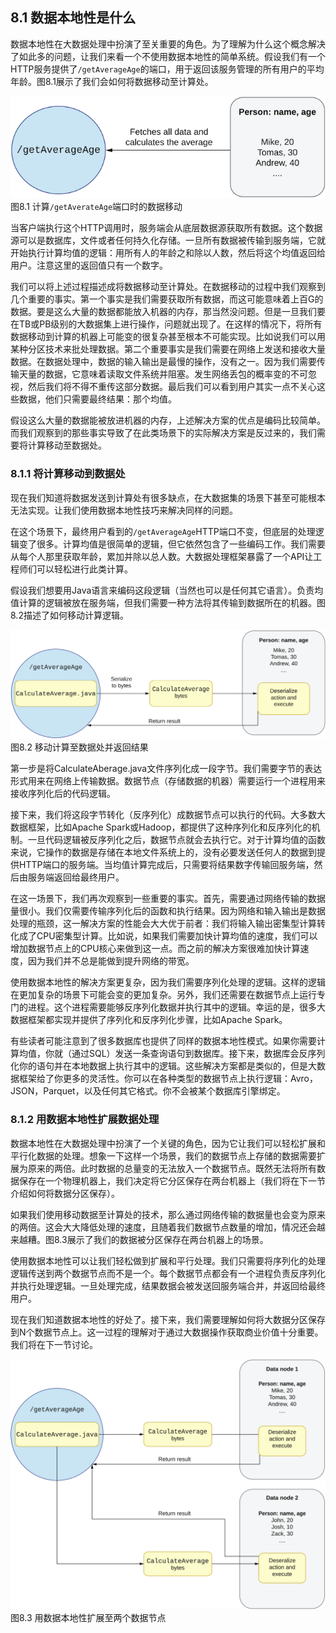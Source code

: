 ## 8.1 数据本地性是什么

数据本地性在大数据处理中扮演了至关重要的角色。为了理解为什么这个概念解决了如此多的问题，让我们来看一个不使用数据本地性的简单系统。假设我们有一个HTTP服务提供了`/getAverageAge`的端口，用于返回该服务管理的所有用户的平均年龄。图8.1展示了我们会如何将数据移动至计算处。

![8.1](8-1.svg)
图8.1 计算`/getAverateAge`端口时的数据移动


当客户端执行这个HTTP调用时，服务端会从底层数据源获取所有数据。这个数据源可以是数据库，文件或者任何持久化存储。一旦所有数据被传输到服务端，它就开始执行计算均值的逻辑：用所有人的年龄之和除以人数，然后将这个均值返回给用户。注意这里的返回值只有一个数字。


我们可以将上述过程描述成将数据移动至计算处。在数据移动的过程中我们观察到几个重要的事实。第一个事实是我们需要获取所有数据，而这可能意味着上百G的数据。要是这么大量的数据都能放入机器的内存，那当然没问题。但是一旦我们要在TB或PB级别的大数据集上进行操作，问题就出现了。在这样的情况下，将所有数据移动到计算的机器上可能变的很复杂甚至根本不可能实现。比如说我们可以用某种分区技术来批处理数据。第二个重要事实是我们需要在网络上发送和接收大量数据。在数据处理中，数据的输入输出是最慢的操作，没有之一。因为我们需要传输天量的数据，它意味着读取文件系统并阻塞。发生网络丢包的概率变的不可忽视，然后我们将不得不重传这部分数据。最后我们可以看到用户其实一点不关心这些数据，他们只需要最终结果：那个均值。


假设这么大量的数据能被放进机器的内存，上述解决方案的优点是编码比较简单。而我们观察到的那些事实导致了在此类场景下的实际解决方案是反过来的，我们需要将计算移动至数据处。


### 8.1.1 将计算移动到数据处
现在我们知道将数据发送到计算处有很多缺点，在大数据集的场景下甚至可能根本无法实现。让我们使用数据本地性技巧来解决同样的问题。


在这个场景下，最终用户看到的`/getAverageAge`HTTP端口不变，但底层的处理逻辑变了很多。计算均值是很简单的逻辑，但它依然包含了一些编码工作。我们需要从每个人那里获取年龄，累加并除以总人数。大数据处理框架暴露了一个API让工程师们可以轻松进行此类计算。


假设我们想要用Java语言来编码这段逻辑（当然也可以是任何其它语言）。负责均值计算的逻辑被放在服务端，但我们需要一种方法将其传输到数据所在的机器。图8.2描述了如何移动计算逻辑。

![8.2](8-2.svg)
图8.2 移动计算至数据处并返回结果

第一步是将CalculateAberage.java文件序列化成一段字节。我们需要字节的表达形式用来在网络上传输数据。数据节点（存储数据的机器）需要运行一个进程用来接收序列化后的代码逻辑。


接下来，我们将这段字节转化（反序列化）成数据节点可以执行的代码。大多数大数据框架，比如Apache Spark或Hadoop，都提供了这种序列化和反序列化的机制。一旦代码逻辑被反序列化之后，数据节点就会去执行它。对于计算均值的函数来说，它操作的数据是存储在本地文件系统上的，没有必要发送任何人的数据到提供HTTP端口的服务端。当均值计算完成后，只需要将结果数字传输回服务端，然后由服务端返回给最终用户。


在这一场景下，我们再次观察到一些重要的事实。首先，需要通过网络传输的数据量很小。我们仅需要传输序列化后的函数和执行结果。因为网络和输入输出是数据处理的瓶颈，这一解决方案的性能会大大优于前者：我们将输入输出密集型计算转化成了CPU密集型计算。比如说，如果我们需要加快计算均值的速度，我们可以增加数据节点上的CPU核心来做到这一点。而之前的解决方案很难加快计算速度，因为我们并不总是能做到提升网络的带宽。


使用数据本地性的解决方案更复杂，因为我们需要序列化处理的逻辑。这样的逻辑在更加复杂的场景下可能会变的更加复杂。另外，我们还需要在数据节点上运行专门的进程。这个进程需要能够反序列化数据并执行其中的逻辑。幸运的是，很多大数据框架都实现并提供了序列化和反序列化步骤，比如Apache Spark。


有些读者可能注意到了很多数据库也提供了同样的数据本地性模式。如果你需要计算均值，你就（通过SQL）发送一条查询语句到数据库。接下来，数据库会反序列化你的语句并在本地数据上执行其中的逻辑。这些解决方案都是类似的，但是大数据框架给了你更多的灵活性。你可以在各种类型的数据节点上执行逻辑：Avro，JSON，Parquet，以及任何其它格式。你不会被某个数据库引擎绑定。


### 8.1.2 用数据本地性扩展数据处理
数据本地性在大数据处理中扮演了一个关键的角色，因为它让我们可以轻松扩展和平行化数据的处理。想象一下这样一个场景，我们的数据节点上存储的数据需要扩展为原来的两倍。此时数据的总量变的无法放入一个数据节点。既然无法将所有数据保存在一个物理机器上，我们决定将它分区保存在两台机器上（我们将在下一节介绍如何将数据分区保存）。


如果我们使用移动数据至计算处的技术，那么通过网络传输的数据量也会变为原来的两倍。这会大大降低处理的速度，且随着我们数据节点数量的增加，情况还会越来越糟。图8.3展示了我们的数据被分区保存在两台机器上的场景。


使用数据本地性可以让我们轻松做到扩展和平行处理。我们只需要将序列化的处理逻辑传送到两个数据节点而不是一个。每个数据节点都会有一个进程负责反序列化并执行处理逻辑。一旦处理完成，结果数据会被发送回服务端合并，并返回给最终用户。


现在我们知道数据本地性的好处了。接下来，我们需要理解如何将大数据分区保存到N个数据节点上。这一过程的理解对于通过大数据操作获取商业价值十分重要。我们将在下一节讨论。

![8.3](8-3.svg)
图8.3 用数据本地性扩展至两个数据节点
